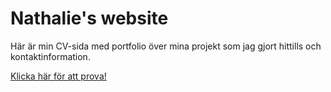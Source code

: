 # Nathalie's website

Här är min CV-sida med portfolio över mina projekt som jag 
gjort hittills och kontaktinformation.

[Klicka här för att prova!](https://nathaliegustafsson.github.io/Personal-website/)
